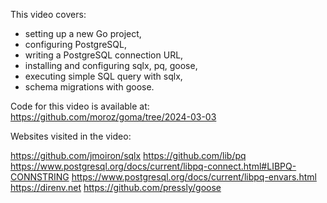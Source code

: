 This video covers:
* setting up a new Go project,
* configuring PostgreSQL,
* writing a PostgreSQL connection URL,
* installing and configuring sqlx, pq, goose,
* executing simple SQL query with sqlx,
* schema migrations with goose.

Code for this video is available at: https://github.com/moroz/goma/tree/2024-03-03

Websites visited in the video:

https://github.com/jmoiron/sqlx
https://github.com/lib/pq
https://www.postgresql.org/docs/current/libpq-connect.html#LIBPQ-CONNSTRING
https://www.postgresql.org/docs/current/libpq-envars.html
https://direnv.net
https://github.com/pressly/goose
